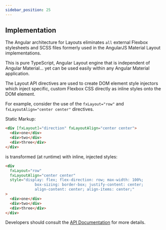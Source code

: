 ```yaml
---
sidebar_position: 25
---
```


## Implementation

The Angular architecture for Layouts eliminates `all` external Flexbox stylesheets and SCSS files formerly used in
the AngularJS Material Layout implementations.

This is pure TypeScript, Angular Layout engine that is independent of Angular Material... yet can be used easily
within any Angular Material application.

The Layout API directives are used to create DOM element style injectors which inject specific, custom Flexbox
CSS directly as inline styles onto the DOM element.

For example, consider the use of the `fxLayout="row"` and `fxLayoutAlign="center center"` directives.

Static Markup:

```html
<div [fxLayout]="direction" fxLayoutAlign="center center">
  <div>one</div>
  <div>two</div>
  <div>three</div>
</div>
```

is transformed (at runtime) with inline, injected styles:

```html
<div
  fxLayout="row"
  fxLayoutAlign="center center"
  style="display: flex; flex-direction: row; max-width: 100%;
             box-sizing: border-box; justify-content: center;
             align-content: center; align-items: center;"
>
  <div>one</div>
  <div>two</div>
  <div>three</div>
</div>
```

Developers should consult the [API Documentation](https://github.com/ngbracket/ngx-layout/wiki/API-Documentation) for
more details.
